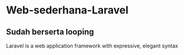 
# Web-sederhana-Laravel

## Sudah berserta looping

Laravel is a web application framework with expressive, elegant syntax
